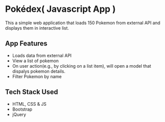 # Pokédex( Javascript App )

This a simple web application that loads 150 Pokemon from external API and displays them in interactive list.

## App Features
* Loads data from external API
* View a list of pokemon
* On user action(e.g., by clicking on a list item), will open a model that dispalys pokemon details.
* Filter Pokemon by name 

## Tech Stack Used
* HTML, CSS & JS
* Bootstrap
* jQuery